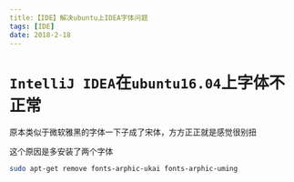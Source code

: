 ```yaml
---
title:【IDE】解决ubuntu上IDEA字体问题
tags: [IDE]
date: 2018-2-18
---
```


# `IntelliJ IDEA`在`ubuntu16.04`上字体不正常

原本类似于微软雅黑的字体一下子成了宋体，方方正正就是感觉很别扭

这个原因是多安装了两个字体

```bash
sudo apt-get remove fonts-arphic-ukai fonts-arphic-uming
```

